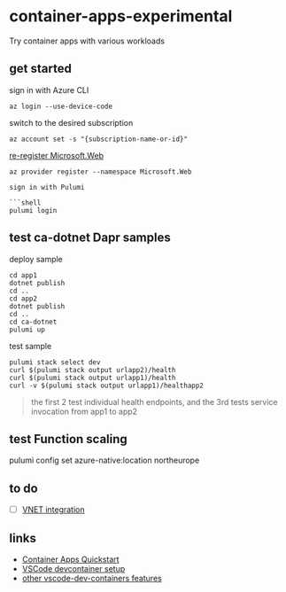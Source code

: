 # container-apps-experimental

Try container apps with various workloads

## get started

sign in with Azure CLI

```shell
az login --use-device-code
```

switch to the desired subscription

```shell
az account set -s "{subscription-name-or-id}"
```

[re-register Microsoft.Web](https://github.com/microsoft/azure-container-apps/wiki/Known-Issues-for-public-preview)

```shell
az provider register --namespace Microsoft.Web

sign in with Pulumi

```shell
pulumi login
```

## test ca-dotnet Dapr samples

deploy sample

```shell
cd app1
dotnet publish
cd ..
cd app2
dotnet publish
cd ..
cd ca-dotnet
pulumi up
```

test sample

```shell
pulumi stack select dev
curl $(pulumi stack output urlapp2)/health
curl $(pulumi stack output urlapp1)/health
curl -v $(pulumi stack output urlapp1)/healthapp2
```

> the first 2 test individual health endpoints, and the 3rd tests service invocation from app1 to app2

## test Function scaling

pulumi config set azure-native:location northeurope

## to do

- [ ] [VNET integration](https://github.com/microsoft/azure-container-apps-preview/blob/main/docs/vnet.md)

## links

- [Container Apps Quickstart](https://github.com/microsoft/azure-container-apps-preview/blob/main/docs/quickstart.md#quickstart-deploy-a-simple-http-application)
- [VSCode devcontainer setup](https://stackoverflow.com/questions/69870435/how-do-i-add-pulumi-to-my-vscode-net-devcontainer)
- [other vscode-dev-containers features](https://github.com/microsoft/vscode-dev-containers/tree/main/script-library/docs)